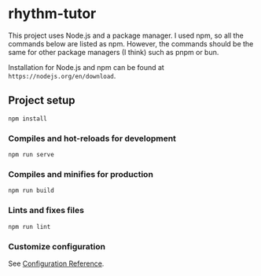 # rhythm-tutor

This project uses Node.js and a package manager. I used npm, so all the commands below are listed as npm. However, the commands should be the same for other package managers (I think) such as pnpm or bun.

Installation for Node.js and npm can be found at `https://nodejs.org/en/download`.

## Project setup
```
npm install
```

### Compiles and hot-reloads for development
```
npm run serve
```

### Compiles and minifies for production
```
npm run build
```

### Lints and fixes files
```
npm run lint
```

### Customize configuration
See [Configuration Reference](https://cli.vuejs.org/config/).
